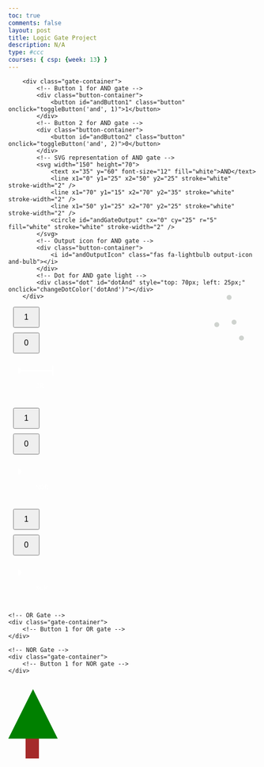 ```yaml
---
toc: true
comments: false
layout: post
title: Logic Gate Project
description: N/A
type: #ccc
courses: { csp: {week: 13} }
---
```



<html lang="en">

<head>
    <meta charset="UTF-8">
    <meta name="viewport" content="width=device-width, initial-scale=1.0">
<!--scales the display to the width of the computer-->
<style>
    
        /* Global styles for the body */
        body {
            font-family: Arial, sans-serif;
            text-align: center;
            margin: 50px;
        }
/* Container styling for layout */
        .container {
            display: flex;
            align-items: center;
            justify-content: center;
            flex-direction: column;
        }

        /* Styling for each gate container */
        .gate-container {
            display: flex;
            align-items: center;
        }

        /* Styling for button containers */
        .button-container {
            margin: 10px;
        }

        /* Styling for buttons */
        .button {
            padding: 10px 20px;
            font-size: 16px;
        }

        /* Styling for SVG elements */
        svg {
            margin: 0 20px;
        }

        /* Styling for output icons */
        .output-icon {
            font-size: 30px;
        }

        /* Styling for AND gate bulb */
        .and-bulb {
            color: red;
        }

        /* Styling for OR gate bulb */
        .or-bulb {
            color: orange;
        }

        /* Styling for NOR gate bulb */
        .nor-bulb {
            color: blue;
        }

        /* Styling for XOR gate bulb */
        .xor-bulb {
            color: green;
        }

        /* Styling for gate labels */
        .gate-label {
            font-size: 18px;
            margin-right: 10px;
            fill: white; /* Change text color to white */
        }

        /* Tree styles */
        .tree {
            position: relative;
            width: 0;
            height: 0;
            border-left: 50px solid transparent;
            border-right: 50px solid transparent;
            border-bottom: 100px solid green;
            margin-top: 30px;
        }

        .trunk {
            position: relative;
            width: 27px;
            height: 40px;
            background-color: brown;
            top: 100px;
            left: -15px;
        }
        </style>
 <style>       
/* Dot styles */
.dot {
    width: 10px;
    height: 10px;
    border-radius: 50%;
    cursor: pointer;
}

/* Dots for the Green Triangle */
#dotGreen1 {
    position: absolute;
    top: 630px;
    left: 670px;
    background-color: #CFD3CF;
}

#dotGreen2 {
    position: absolute;
    top: 660px;
    left: 680px;
    background-color: #CFD3CF;
}

#dotGreen3 {
    position: absolute;
    top: 710px;
    left: 700px;
    background-color: #CFD3CF;
}

#dotGreen4 {
    position: absolute;
    top: 700px;
    left: 700px;
    background-color: #CFD3CF;
}

</style>

    
<link rel="stylesheet" href="https://cdnjs.cloudflare.com/ajax/libs/font-awesome/6.0.0/css/all.min.css"
        integrity="sha512-Bw+irXzAGYTW3oIUcI+5B3c5AcXKXtwJU6dRfkaOTpAupzWC8FX6C9AjbV8AGj8G/oPfOj0lg/9hbo+KwIzA4A=="
        crossorigin="anonymous" referrerpolicy="no-referrer" />
</head>

<body>
<!-- Main content container -->
    <div class="container">
   
<!-- AND Gate -->
        <div class="gate-container">
            <!-- Button 1 for AND gate -->
            <div class="button-container">
                <button id="andButton1" class="button" onclick="toggleButton('and', 1)">1</button>
            </div>
            <!-- Button 2 for AND gate -->
            <div class="button-container">
                <button id="andButton2" class="button" onclick="toggleButton('and', 2)">0</button>
            </div>
            <!-- SVG representation of AND gate -->
            <svg width="150" height="70">
                <text x="35" y="60" font-size="12" fill="white">AND</text>
                <line x1="0" y1="25" x2="50" y2="25" stroke="white" stroke-width="2" />
                <line x1="70" y1="15" x2="70" y2="35" stroke="white" stroke-width="2" />
                <line x1="50" y1="25" x2="70" y2="25" stroke="white" stroke-width="2" />
                <circle id="andGateOutput" cx="0" cy="25" r="5" fill="white" stroke="white" stroke-width="2" />
            </svg>
            <!-- Output icon for AND gate -->
            <div class="button-container">
                <i id="andOutputIcon" class="fas fa-lightbulb output-icon and-bulb"></i>
            </div>
            <!-- Dot for AND gate light -->
            <div class="dot" id="dotAnd" style="top: 70px; left: 25px;" onclick="changeDotColor('dotAnd')"></div>
        </div>

<!-- OR Gate -->
<div class="gate-container">
            <!-- Button 1 for OR gate -->
            <div class="button-container">
                <button id="orButton1" class="button" onclick="toggleButton('or', 1)">1</button>
            </div>
            <!-- Button 2 for OR gate -->
            <div class="button-container">
                <button id="orButton2" class="button" onclick="toggleButton('or', 2)">0</button>
            </div>
            <!-- SVG representation of OR gate -->
            <svg width="150" height="70">
                <text x="35" y="60" font-size="12" fill="white">OR</text>
                <line x1="0" y1="25" x2="50" y2="25" stroke="white" stroke-width="2" />
                <line x1="70" y1="15" x2="70" y2="35" stroke="white" stroke-width="2" />
                <line x1="50" y1="25" x2="70" y2="25" stroke="white" stroke-width="2" />
                <circle id="orGateOutput" cx="0" cy="25" r="5" fill="white" stroke="white" stroke-width="2" />
            </svg>
            <!-- Output icon for OR gate -->
            <div class="button-container">
                <i id="orOutputIcon" class="fas fa-lightbulb output-icon or-bulb"></i>
            </div>
            <!-- Dot for OR gate light -->
            <div class="dot" id="dotOr" style="top: 70px; left: 95px;" onclick="changeDotColor('dotOr')"></div>
        </div>

 <!-- NOR Gate -->
<div class="gate-container">
            <!-- Button 1 for NOR gate -->
            <div class="button-container">
                <button id="norButton1" class="button" onclick="toggleButton('nor', 1)">1</button>
            </div>
            <!-- Button 2 for NOR gate -->
            <div class="button-container">
                <button id="norButton2" class="button" onclick="toggleButton('nor', 2)">0</button>
            </div>
            <!-- SVG representation of NOR gate -->
            <svg width="150" height="70">
                <text x="35" y="60" font-size="12" fill="white">NOR</text>
                <circle id="norGateOutput" cx="0" cy="25" r="5" fill="white" stroke="white" stroke-width="2" />
            </svg>
            <!-- Output icon for NOR gate -->
            <div class="button-container">
                <i id="norOutputIcon" class="fas fa-lightbulb output-icon nor-bulb"></i>
            </div>
            <!-- Dot for NOR gate light -->
            <div class="dot" id="dotNor" style="top: 0; left: 30px;" onclick="changeDotColor('dotNor')"></div>
        </div>

<!-- XOR Gate -->
<div class="gate-container">
            <!-- Button 1 for XOR gate -->
            <div class="button-container">
                <button id="xorButton1" class="button" onclick="toggleButton('xor', 1)">1</button>
            </div>
            <!-- Button 2 for XOR gate -->
            <div class="button-container">
                <button id="xorButton2" class="button" onclick="toggleButton('xor', 2)">0</button>
            </div>
            <!-- SVG representation of XOR gate -->
            <svg width="150" height="70">
                <text x="35" y="60" font-size="12" fill="white">XOR</text>
                <circle id="xorGateOutput" cx="0" cy="25" r="5" fill="white" stroke="white" stroke-width="2" />
            </svg>
            <!-- Output icon for XOR gate -->
            <div class="button-container">
                <i id="xorOutputIcon" class="fas fa-lightbulb output-icon xor-bulb"></i>
            </div>
            <!-- Dot for XOR gate light -->
            <div class="dot" id="dotXor" style="top: 0; left: 105px;" onclick="changeDotColor('dotXor')"></div>
        </div>

        
<!-- Main content container -->
<div class="container">
    <!-- AND Gate -->
    <div class="gate-container">
        <!-- Button 1 for AND gate -->
    </div>

    <!-- OR Gate -->
    <div class="gate-container">
        <!-- Button 1 for OR gate -->
    </div>

    <!-- NOR Gate -->
    <div class="gate-container">
        <!-- Button 1 for NOR gate -->
    </div>

<!-- XOR Gate -->
   <div class="gate-container">
        <!-- Button 1 for XOR gate -->
    </div>


</div>

<!-- Dots for the Green Triangle -->
<div class="gate-container">
    <!-- Dot 1 for the Green Triangle -->
   
</div>


<script>
    // Function to update the color of a dot based on gate result
    function updateDotColor(gateResult, dotId) {
        const dot = document.getElementById(dotId);

        // Change the color of the dot based on the gate result
        switch (dotId) 
        }
    }

    // Function to update the dots for the Green Triangle based on AND gate result
    function updateGreenDots() {
        const andResult = andButtonStates[0] & andButtonStates[1]; // AND logic gate
        updateDotColor(andResult, 'dotGreen1');
        updateDotColor(andResult, 'dotGreen2');
        updateDotColor(andResult, 'dotGreen3');
        updateDotColor(andResult, 'dotGreen4');
    }

    // Function to update the dots for other gates based on their results
    function updateOtherDots() 

    // Function to toggle the state of a button for a gate and update the dots
    function toggleButtonAndUpdateDots(gateType, buttonNumber) {
        toggleButton(gateType, buttonNumber);
        switch (gateType) 
    }

    // Event listeners for AND gate buttons
    document.getElementById('andButton1').addEventListener('click', function () {
        toggleButtonAndUpdateDots('and', 1);
    });

    document.getElementById('andButton2').addEventListener('click', function () {
        toggleButtonAndUpdateDots('and', 2);
    });

    // Event listeners for OR gate buttons
    document.getElementById('orButton1').addEventListener('click', function () {
        toggleButtonAndUpdateDots('or', 1);
    });

    document.getElementById('orButton2').addEventListener('click', function () {
        toggleButtonAndUpdateDots('or', 2);
    });

    // Event listeners for NOR gate buttons
    document.getElementById('norButton1').addEventListener('click', function () {
        toggleButtonAndUpdateDots('nor', 1);
    });

    document.getElementById('norButton2').addEventListener('click', function () {
        toggleButtonAndUpdateDots('nor', 2);
    });

    // Event listeners for XOR gate buttons
    document.getElementById('xorButton1').addEventListener('click', function () {
        toggleButtonAndUpdateDots('xor', 1);
    });

    document.getElementById('xorButton2').addEventListener('click', function () {
        toggleButtonAndUpdateDots('xor', 2);
    });
</script>

 <!-- Tree -->
<div class="tree">
            <div class="trunk"></div>
        </div>
    </div>

 <script>
    // Initial states of the buttons for each gate
    let andButtonStates = [0, 0];
    let orButtonStates = [0, 0];
    let norButtonStates = [0, 0];
    let xorButtonStates = [0, 0];

    // Function to toggle the state of a button for a specific gate
    function toggleButton(gateType, buttonNumber) {
        if (gateType === 'and') {
            andButtonStates[buttonNumber - 1] = 1 - andButtonStates[buttonNumber - 1];
            document.getElementById(`andButton${buttonNumber}`).innerText = andButtonStates[buttonNumber - 1];
            updateAndOutput();
        } else if (gateType === 'or') {
            orButtonStates[buttonNumber - 1] = 1 - orButtonStates[buttonNumber - 1];
            document.getElementById(`orButton${buttonNumber}`).innerText = orButtonStates[buttonNumber - 1];
            updateOrOutput();
        } else if (gateType === 'nor') {
            norButtonStates[buttonNumber - 1] = 1 - norButtonStates[buttonNumber - 1];
            document.getElementById(`norButton${buttonNumber}`).innerText = norButtonStates[buttonNumber - 1];
            updateNorOutput();
        } else if (gateType === 'xor') {
            xorButtonStates[buttonNumber - 1] = 1 - xorButtonStates[buttonNumber - 1];
            document.getElementById(`xorButton${buttonNumber}`).innerText = xorButtonStates[buttonNumber - 1];
            updateXorOutput();
        }
    }

    // Function to update the output for the AND gate
    function updateAndOutput() {
        const andResult = andButtonStates[0] & andButtonStates[1]; // AND logic gate
        const andOutputIcon = document.getElementById('andOutputIcon');
        const andGateOutput = document.getElementById('andGateOutput');

        if (andResult === 1) {
            andOutputIcon.style.color = 'red';
            andGateOutput.setAttribute('fill', 'red');
        } else {
            andOutputIcon.style.color = '#ccc';
            andGateOutput.setAttribute('fill', 'white');
        }
        updateDotColor(andResult, 'dotAnd');
    }

    // Function to update the output for the OR gate
    function updateOrOutput() {
        const orResult = orButtonStates[0] | orButtonStates[1]; // OR logic gate
        const orOutputIcon = document.getElementById('orOutputIcon');
        const orGateOutput = document.getElementById('orGateOutput');

        if (orResult === 1) {
            orOutputIcon.style.color = 'orange';
            orGateOutput.setAttribute('fill', 'orange');
        } else {
            orOutputIcon.style.color = '#ccc';
            orGateOutput.setAttribute('fill', 'white');
        }
        updateDotColor(orResult, 'dotOr');
    }

    // Function to update the output for the NOR gate
    function updateNorOutput() {
        const norResult = !(norButtonStates[0] | norButtonStates[1]); // NOR logic gate
        const norOutputIcon = document.getElementById('norOutputIcon');
        const norGateOutput = document.getElementById('norGateOutput');

        if (norResult) {
            norOutputIcon.style.color = 'blue';
            norGateOutput.setAttribute('fill', 'blue');
        } else {
            norOutputIcon.style.color = '#ccc';
            norGateOutput.setAttribute('fill', 'white');
        }
        updateDotColor(norResult, 'dotNor');
    }

    // Function to update the output for the XOR gate
    function updateXorOutput() {
        const xorResult = xorButtonStates[0] ^ xorButtonStates[1]; // XOR logic gate
        const xorOutputIcon = document.getElementById('xorOutputIcon');
        const xorGateOutput = document.getElementById('xorGateOutput');

        if (xorResult) {
            xorOutputIcon.style.color = 'green';
            xorGateOutput.setAttribute('fill', 'green');
        } else {
            xorOutputIcon.style.color = '#ccc';
            xorGateOutput.setAttribute('fill', 'white');
        }
        updateDotColor(xorResult, 'dotXor');
    }

    // Function to update the color of a dot based on gate result
    function updateDotColor(gateResult, dotId) {
        const dot = document.getElementById(dotId);
        const blueLight = document.getElementById('blueLight');
        const randomColor = getRandomColor();

        if (gateResult === 1) {
            dot.style.backgroundColor = randomColor;
        } else {
            dot.style.backgroundColor = 'transparent';
        }

        // Change the blue light color if the dotId is dotBlue
        if (dotId === 'dotBlue') {
            blueLight.setAttribute('fill', randomColor);
        }
    }


</script>

<!-- Dots for the Green Triangle -->
<div class="gate-container">
    <!-- Dot 1 for the Green Triangle -->
    <div class="dot" id="dotGreen1" style="background-color: #CFD3CF;" onclick="changeDotColor('dotGreen1')"></div>
    <!-- Dot 2 for the Green Triangle -->
    <div class="dot" id="dotGreen2" style="background-color: #CFD3CF;" onclick="changeDotColor('dotGreen2')"></div>
    <!-- Dot 3 for the Green Triangle -->
    <div class="dot" id="dotGreen3" style="background-color: #CFD3CF;" onclick="changeDotColor('dotGreen3')"></div>
    <!-- Dot 4 for the Green Triangle -->
    <div class="dot" id="dotGreen4" style="background-color: #CFD3CF;" onclick="changeDotColor('dotGreen4')"></div>
    
</div>

<style>
    /* Dot styles for the Green Triangle */
    .dot {
        width: 10px;
        height: 10px;
        border-radius: 50%;
        cursor: pointer;
        position: relative;
    }

    /* Dots for the Green Triangle */
    #dotGreen1 {
        top: 700px;
        left: 680px;
    }

    #dotGreen2 {
        top: 650px;
        left: 670px;
    }

    #dotGreen3 {
        top: 732px;
        left: 695px;
    }

    #dotGreen4 {
        top: 705px;
        left: 645px;
    }
</style>


<script>
    // Function to update the color of a dot based on gate result
  // Function to update the color of a dot based on gate result and coordinates
function updateDot(gateResult, dotId, coordinates) {
    const dot = document.getElementById(dotId);

    // Change the color of the dot based on the gate result
    switch (dotId) {
        case 'dotAnd':
            dot.style.backgroundColor = gateResult === 1 ? 'red' : '#ccc';
            break;
        case 'dotOr':
            dot.style.backgroundColor = gateResult === 1 ? 'orange' : '#ccc';
            break;
        case 'dotNor':
            dot.style.backgroundColor = gateResult === 1 ? 'blue' : '#ccc';
            break;
        case 'dotXor':
            dot.style.backgroundColor = gateResult === 1 ? 'green' : '#ccc';
            break;
        case 'dotGreen1':
            dot.style.backgroundColor = gateResult === 1 ? 'red' : '#ccc';
            break;
        case 'dotGreen2':
            dot.style.backgroundColor = gateResult === 1 ? 'yellow' : '#ccc';
            break;
        case 'dotGreen3':
            dot.style.backgroundColor = gateResult === 1 ? 'blue' : '#ccc';
            break;
        case 'dotGreen4':
            dot.style.backgroundColor = gateResult === 1 ? 'green' : '#ccc';
            break;
        // Add more cases for other dots if needed
    }

    // Update the position of the dot based on coordinates
    dot.style.top = `${coordinates.top}px`;
    dot.style.left = `${coordinates.left}px`;
}

// Example usage:
// Call this function whenever you want to update the color and position of a dot
const dotCoordinates = {
    top: 100,
    left: 200,
};

updateDot(1, 'dotAnd', dotCoordinates);


    // Function to update the dots for the Green Triangle based on AND gate result
    function updateGreenDots() {
        const andResult = andButtonStates[0] & andButtonStates[1]; // AND logic gate
        updateDotColor(andResult, 'dotGreen1');
        updateDotColor(andResult, 'dotGreen2');
        updateDotColor(andResult, 'dotGreen3');
        updateDotColor(andResult, 'dotGreen4');
    }

    // Function to update the dots for other gates based on their results
    function updateOtherDots() {
        // Update dots for OR gate
        const orResult = orButtonStates[0] | orButtonStates[1]; // OR logic gate
        updateDotColor(orResult, 'dotOr');

        // Update dots for NOR gate
        const norResult = !(norButtonStates[0] | norButtonStates[1]); // NOR logic gate
        updateDotColor(norResult, 'dotNor');

        // Update dots for XOR gate
        const xorResult = xorButtonStates[0] ^ xorButtonStates[1]; // XOR logic gate
        updateDotColor(xorResult, 'dotXor');
    }

    // Function to toggle the state of a button for a gate and update the dots
    function toggleButtonAndUpdateDots(gateType, buttonNumber) {
        toggleButton(gateType, buttonNumber);
        switch (gateType) {
            case 'and':
                updateGreenDots();
                break;
            case 'or':
            case 'nor':
            case 'xor':
                updateOtherDots();
                break;
            // Add more cases for other gates if needed
        }
    }

    // Event listeners for AND gate buttons
    document.getElementById('andButton1').addEventListener('click', function() {
        toggleButtonAndUpdateDots('and', 1);
    });

    document.getElementById('andButton2').addEventListener('click', function() {
        toggleButtonAndUpdateDots('and', 2);
    });

    // Event listeners for other gate buttons
    document.getElementById('orButton1').addEventListener('click', function() {
        toggleButtonAndUpdateDots('or', 1);
    });

    document.getElementById('orButton2').addEventListener('click', function() {
        toggleButtonAndUpdateDots('or', 2);
    });

    document.getElementById('norButton1').addEventListener('click', function() {
        toggleButtonAndUpdateDots('nor', 1);
    });

    document.getElementById('norButton2').addEventListener('click', function() {
        toggleButtonAndUpdateDots('nor', 2);
    });

    document.getElementById('xorButton1').addEventListener('click', function() {
        toggleButtonAndUpdateDots('xor', 1);
    });

    document.getElementById('xorButton2').addEventListener('click', function() {
        toggleButtonAndUpdateDots('xor', 2);
    });
</script>

<script>
    // Map each dot to its corresponding gate and color
    const dotGateMapping = {
        'dotGreen1': 'and',
        'dotGreen2': 'or',
        'dotGreen3': 'nor',
        'dotGreen4': 'xor',
    };

    // Function to update the color of a dot based on its associated gate result
    function updateDotColorByGate(gateResult, dotId) {
        const dot = document.getElementById(dotId);
        const gateType = dotGateMapping[dotId];

        // Change the color of the dot based on its associated gate result
        switch (gateType) {
            case 'and':
                dot.style.backgroundColor = gateResult === 1 ? 'red' : '#ccc';
                break;
            case 'or':
                dot.style.backgroundColor = gateResult === 1 ? 'yellow' : '#ccc';
                break;
            case 'nor':
                dot.style.backgroundColor = gateResult === 1 ? 'blue' : '#ccc';
                break;
            case 'xor':
                dot.style.backgroundColor = gateResult === 1 ? 'darkgreen' : '#ccc';
                break;
            // Add more cases for other gates if needed
        }
    }

    // Function to update the dots for the Green Triangle based on AND gate result
    function updateGreenDots() {
        const andResult = andButtonStates[0] & andButtonStates[1]; // AND logic gate
        for (const dotId in dotGateMapping) {
            updateDotColorByGate(andResult, dotId);
        }
    }

    // Function to update the dots for other gates based on their results
    function updateOtherDots() {
        // Update dots for OR gate
        const orResult = orButtonStates[0] | orButtonStates[1]; // OR logic gate
        for (const dotId in dotGateMapping) {
            updateDotColorByGate(orResult, dotId);
        }

        // Update dots for NOR gate
        const norResult = !(norButtonStates[0] | norButtonStates[1]); // NOR logic gate
        for (const dotId in dotGateMapping) {
            updateDotColorByGate(norResult, dotId);
        }

        // Update dots for XOR gate
        const xorResult = xorButtonStates[0] ^ xorButtonStates[1]; // XOR logic gate
        for (const dotId in dotGateMapping) {
            updateDotColorByGate(xorResult, dotId);
        }
    }

    // Function to toggle the state of a button for a gate and update the dots
    function toggleButtonAndUpdateDots(gateType, buttonNumber) {
        toggleButton(gateType, buttonNumber);
        switch (gateType) {
            case 'and':
                updateGreenDots();
                break;
            case 'or':
            case 'nor':
            case 'xor':
                updateOtherDots();
                break;
        }
    }

    // Event listeners for AND gate buttons
    document.getElementById('andButton1').addEventListener('click', function() {
        toggleButtonAndUpdateDots('and', 1);
    });

    document.getElementById('andButton2').addEventListener('click', function() {
        toggleButtonAndUpdateDots('and', 2);
    });

    // Event listeners for OR gate buttons
    document.getElementById('orButton1').addEventListener('click', function() {
        toggleButtonAndUpdateDots('or', 1);
    });

    document.getElementById('orButton2').addEventListener('click', function() {
        toggleButtonAndUpdateDots('or', 2);
    });

    // Event listeners for NOR gate buttons
    document.getElementById('norButton1').addEventListener('click', function() {
        toggleButtonAndUpdateDots('nor', 1);
    });

    document.getElementById('norButton2').addEventListener('click', function() {
        toggleButtonAndUpdateDots('nor', 2);
    });

    // Event listeners for XOR gate buttons
    document.getElementById('xorButton1').addEventListener('click', function() {
        toggleButtonAndUpdateDots('xor', 1);
    });

    document.getElementById('xorButton2').addEventListener('click', function() {
        toggleButtonAndUpdateDots('xor', 2);
    });
</script>


</body>


</html>
